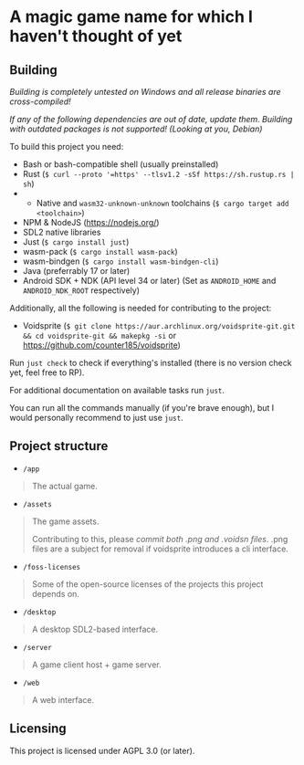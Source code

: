 # A magic game name for which I haven't thought of yet

## Building

*Building is completely untested on Windows and all release binaries are cross-compiled!*

*If any of the following dependencies are out of date, update them. Building with outdated packages is not supported!*
*(Looking at you, Debian)*

To build this project you need:
- Bash or bash-compatible shell (usually preinstalled)
- Rust (`$ curl --proto '=https' --tlsv1.2 -sSf https://sh.rustup.rs | sh`)
- - Native and `wasm32-unknown-unknown` toolchains (`$ cargo target add <toolchain>`)
- NPM & NodeJS (https://nodejs.org/)
- SDL2 native libraries
- Just (`$ cargo install just`)
- wasm-pack (`$ cargo install wasm-pack`)
- wasm-bindgen (`$ cargo install wasm-bindgen-cli`)
- Java (preferrably 17 or later)
- Android SDK + NDK (API level 34 or later) (Set as `ANDROID_HOME` and `ANDROID_NDK_ROOT` respectively)

Additionally, all the following is needed for contributing to the project:
- Voidsprite (`$ git clone https://aur.archlinux.org/voidsprite-git.git && cd voidsprite-git && makepkg -si` or https://github.com/counter185/voidsprite)

Run `just check` to check if everything's installed (there is no version check yet, feel free to RP).

For additional documentation on available tasks run `just`.

You can run all the commands manually (if you're brave enough), but I would personally recommend to just use `just`.

## Project structure

- `/app`
> The actual game.

- `/assets`
> The game assets.
>
> Contributing to this, please *commit both .png and .voidsn files*. .png files are a subject for removal
> if voidsprite introduces a cli interface.

- `/foss-licenses`
> Some of the open-source licenses of the projects this project depends on.

- `/desktop`
> A desktop SDL2-based interface.

- `/server`
> A game client host + game server.

- `/web`
> A web interface.

## Licensing

This project is licensed under AGPL 3.0 (or later).
